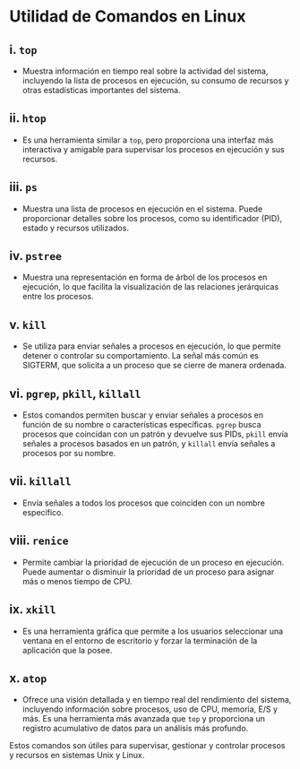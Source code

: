# Utilidad de Comandos en Linux

## i. `top`
- Muestra información en tiempo real sobre la actividad del sistema, incluyendo la lista de procesos en ejecución, su consumo de recursos y otras estadísticas importantes del sistema.

## ii. `htop`
- Es una herramienta similar a `top`, pero proporciona una interfaz más interactiva y amigable para supervisar los procesos en ejecución y sus recursos.

## iii. `ps`
- Muestra una lista de procesos en ejecución en el sistema. Puede proporcionar detalles sobre los procesos, como su identificador (PID), estado y recursos utilizados.

## iv. `pstree`
- Muestra una representación en forma de árbol de los procesos en ejecución, lo que facilita la visualización de las relaciones jerárquicas entre los procesos.

## v. `kill`
- Se utiliza para enviar señales a procesos en ejecución, lo que permite detener o controlar su comportamiento. La señal más común es SIGTERM, que solicita a un proceso que se cierre de manera ordenada.

## vi. `pgrep`, `pkill`, `killall`
- Estos comandos permiten buscar y enviar señales a procesos en función de su nombre o características específicas. `pgrep` busca procesos que coincidan con un patrón y devuelve sus PIDs, `pkill` envía señales a procesos basados en un patrón, y `killall` envía señales a procesos por su nombre.

## vii. `killall`
- Envía señales a todos los procesos que coinciden con un nombre específico.

## viii. `renice`
- Permite cambiar la prioridad de ejecución de un proceso en ejecución. Puede aumentar o disminuir la prioridad de un proceso para asignar más o menos tiempo de CPU.

## ix. `xkill`
- Es una herramienta gráfica que permite a los usuarios seleccionar una ventana en el entorno de escritorio y forzar la terminación de la aplicación que la posee.

## x. `atop`
- Ofrece una visión detallada y en tiempo real del rendimiento del sistema, incluyendo información sobre procesos, uso de CPU, memoria, E/S y más. Es una herramienta más avanzada que `top` y proporciona un registro acumulativo de datos para un análisis más profundo.

Estos comandos son útiles para supervisar, gestionar y controlar procesos y recursos en sistemas Unix y Linux.
